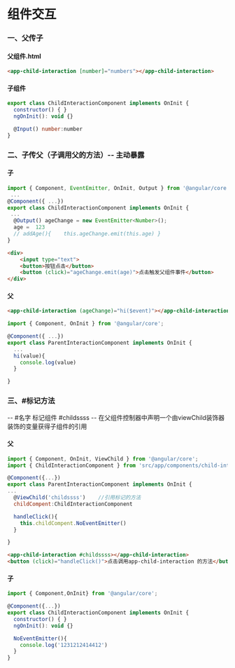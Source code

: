 # 组件交互



### 一、父传子

<!-- tabs:start -->

#### **父组件.html**

```html
<app-child-interaction [number]="numbers"></app-child-interaction>
```

#### **子组件**

```javascript
export class ChildInteractionComponent implements OnInit {
  constructor() { }
  ngOnInit(): void {}

  @Input() number:number
}
```

<!-- tabs:end -->



### 二、子传父（子调用父的方法）-- 主动暴露

<!-- tabs:start -->

#### **子**

```javascript
import { Component, EventEmitter, OnInit, Output } from '@angular/core';
 ...
@Component({ ...})
export class ChildInteractionComponent implements OnInit {
 ...
  @Output() ageChange = new EventEmitter<Number>();
  age =  123
  // addAge(){    this.ageChange.emit(this.age) }
}
```

```html
<div>
    <input type="text">
    <button>按钮点击</button>
    <button (click)="ageChange.emit(age)">点击触发父组件事件</button>
</div>
```



#### **父**

```html
<app-child-interaction (ageChange)="hi($event)"></app-child-interaction>
```

```javascript
import { Component, OnInit } from '@angular/core';

@Component({ ...})
export class ParentInteractionComponent implements OnInit {
  ...
  hi(value){
    console.log(value)
  }

}
```

<!-- tabs:end -->



### 三、#标记方法   

--  #名字  标记组件   #childssss
--  在父组件控制器中声明一个由viewChild装饰器装饰的变量获得子组件的引用

<!-- tabs:start -->

#### **父**

```javascript
import { Component, OnInit, ViewChild } from '@angular/core';
import { ChildInteractionComponent } from 'src/app/components/child-interaction/child-interaction.component';

@Component({...})
export class ParentInteractionComponent implements OnInit {
...
  @ViewChild('childssss')    //引用标记的方法
  childCompent:ChildInteractionComponent

  handleClick(){
    this.childCompent.NoEventEmitter()
  }

}
```

```html
<app-child-interaction #childssss></app-child-interaction>
<button (click)="handleClick()">点击调用app-child-interaction 的方法</button>
```

#### **子**

```javascript
import { Component,OnInit} from '@angular/core';

@Component({...})
export class ChildInteractionComponent implements OnInit {
  constructor() { }
  ngOnInit(): void {}

  NoEventEmitter(){
    console.log('1231212414412')
  }
}
```

<!-- tabs:end -->